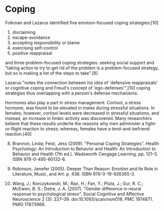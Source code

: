 # Coping

Folkman and Lazarus identified five emotion-focused coping strategies:[10]

1. disclaiming
1. escape-avoidance
1. accepting responsibility or blame
1. exercising self-control
1. positive reappraisal

and three problem-focused coping strategies: seeking social support and "taking action to try to get rid of the problem is a problem-focused strategy, but so is making a list of the steps to take".[8]

Lazarus "notes the connection between his idea of 'defensive reappraisals' or cognitive coping and Freud's concept of 'ego-defenses'",[10] coping strategies thus overlapping with a person's defense mechanisms.


Hormones also play a part in stress management. Cortisol, a stress hormone, was found to be elevated in males during stressful situations. In females, however, cortisol levels were decreased in stressful situations, and instead, an increase in limbic activity was discovered. Many researchers believe that these results underlie the reasons why men administer a fight-or-flight reaction to stress; whereas, females have a tend-and-befriend reaction.[40] 

8. Brannon, Linda; Feist, Jess (2009). "Personal Coping Strategies". Health Psychology: An Introduction to Behavior and Health: An Introduction to Behavior and Health (7th ed.). Wadsworth Cengage Learning. pp. 121–3. ISBN 978-0-495-60132-6.

10. Robinson, Jenefer (2005). Deeper Than Reason: Emotion and Its Role in Literature, Music, and Art. p. 438. ISBN 978-0-19-926365-3.

40. Wang, J.; Korczykowski, M.; Rao, H.; Fan, Y.; Pluta, J.; Gur, R. C.; McEwen, B. S.; Detre, J. A. (2007). "Gender difference in neural response to psychological stress". Social Cognitive and Affective Neuroscience 2 (3): 227–39. doi:10.1093/scan/nsm018. PMC 1974871. PMID 17873968.
